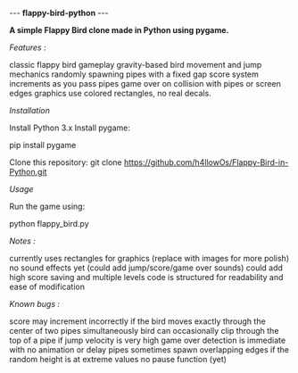 --- **flappy-bird-python** ---

**A simple Flappy Bird clone made in Python using pygame.**

*Features :*

classic flappy bird gameplay
gravity-based bird movement and jump mechanics
randomly spawning pipes with a fixed gap
score system increments as you pass pipes
game over on collision with pipes or screen edges
graphics use colored rectangles, no real decals.

*Installation*

Install Python 3.x
Install pygame:

pip install pygame

Clone this repository:
git clone <https://github.com/h4llowOs/Flappy-Bird-in-Python.git>

*Usage*

Run the game using:

python flappy_bird.py

*Notes :*

currently uses rectangles for graphics (replace with images for more polish)
no sound effects yet (could add jump/score/game over sounds)
could add high score saving and multiple levels
code is structured for readability and ease of modification

*Known bugs :*

score may increment incorrectly if the bird moves exactly through the center of two pipes simultaneously
bird can occasionally clip through the top of a pipe if jump velocity is very high
game over detection is immediate with no animation or delay
pipes sometimes spawn overlapping edges if the random height is at extreme values
no pause function (yet)
